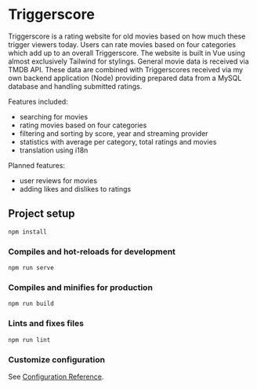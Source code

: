 # Triggerscore

Triggerscore is a rating website for old movies based on how much these trigger viewers today. Users can rate movies based on four categories which add up to an overall Triggerscore. The website is built in Vue using almost exclusively Tailwind for stylings. General movie data is received via TMDB API. These data are combined with Triggerscores received via my own backend application (Node) providing prepared data from a MySQL database and handling submitted ratings.

Features included: 
- searching for movies
- rating movies based on four categories
- filtering and sorting by score, year and streaming provider
- statistics with average per category, total ratings and movies
- translation using i18n

Planned features:
- user reviews for movies
- adding likes and dislikes to ratings

## Project setup
```
npm install
```

### Compiles and hot-reloads for development
```
npm run serve
```

### Compiles and minifies for production
```
npm run build
```

### Lints and fixes files
```
npm run lint
```

### Customize configuration
See [Configuration Reference](https://cli.vuejs.org/config/).
